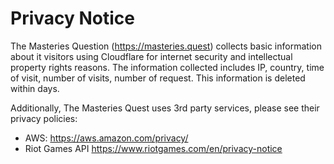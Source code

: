 # Privacy Notice

The Masteries Question (https://masteries.quest) collects basic information about it visitors using Cloudflare for internet security and intellectual property rights reasons. The information collected includes IP, country, time of visit, number of visits, number of request. This information is deleted within days.

Additionally, The Masteries Quest uses 3rd party services, please see their privacy policies:
- AWS: https://aws.amazon.com/privacy/
- Riot Games API https://www.riotgames.com/en/privacy-notice
